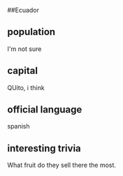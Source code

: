 ##Ecuador
## population
I'm not sure

## capital
QUito, i think
 
## official language
spanish

## interesting trivia

What fruit do they sell there the most.

